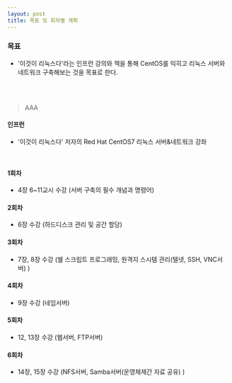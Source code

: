 ```yaml
---
layout: post
title: 목표 및 회차별 계획
---
```





### 목표
* '이것이 리눅스다'라는 인프런 강의와 책을 통해 CentOS를 익히고 리눅스 서버와 네트워크 구축해보는 것을 목표로 한다.
<br />
<br />

> AAA

#### 인프런 
* '이것이 리눅스다' 저자의 Red Hat CentOS7 리눅스 서버&네트워크 강좌
<br />

#### 1회차
* 4장 6~11교시 수강 (서버 구축의 필수 개념과 명령어)
#### 2회차
* 6장 수강 (하드디스크 관리 및 공간 할당)
#### 3회차
* 7장, 8장 수강 (쉘 스크립트 프로그래밍, 원격지 스시템 관리(텔넷, SSH, VNC서버) )
#### 4회차
* 9장 수강 (네임서버)
#### 5회차
* 12, 13장 수강 (웹서버, FTP서버)
#### 6회차
* 14장, 15장 수강 (NFS서버, Samba서버(운영체제간 자료 공유) )
